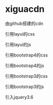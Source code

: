 # xiguacdn
由github搭建的cdn  
  
引用layui的css  
<link rel="stylesheet" type="text/css" href="https://githubcdn.oa5.xyz/layui/css/layui.css" />  
  
引用layui的js  
<script src="https://githubcdn.oa5.xyz/layui/layui.js"></script>  
  
引用bootstrap4的css  
<link rel="stylesheet" type="text/css" href="https://githubcdn.oa5.xyz/bootstrap-4.6.1-dist/css/bootstrap.min.css" />  

引用bootstrap4的js  
<script src="https://githubcdn.oa5.xyz/bootstrap-4.6.1-dist/js/bootstrap.min.js"></script>  
  
引用bootstrap3的css  
<link rel="stylesheet" type="text/css" href="https://githubcdn.oa5.xyz/bootstrap-3.4.1-dist/css/bootstrap.min.css" />  
  
引用bootstrap3的js  
<script src="https://githubcdn.oa5.xyz/bootstrap-3.4.1-dist/js/bootstrap.min.js"></script>    
  
引入jquery3.6  
<script src="https://githubcdn.oa5.xyz/jquery-3.6.0.min.js"></script>  
